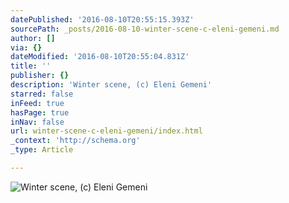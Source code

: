 ```yaml
---
datePublished: '2016-08-10T20:55:15.393Z'
sourcePath: _posts/2016-08-10-winter-scene-c-eleni-gemeni.md
author: []
via: {}
dateModified: '2016-08-10T20:55:04.831Z'
title: ''
publisher: {}
description: 'Winter scene, (c) Eleni Gemeni'
starred: false
inFeed: true
hasPage: true
inNav: false
url: winter-scene-c-eleni-gemeni/index.html
_context: 'http://schema.org'
_type: Article

---
```

![Winter scene, (c) Eleni Gemeni](https://the-grid-user-content.s3-us-west-2.amazonaws.com/78a87ea1-ec93-49b3-ac44-83a8aa5294d3.jpg)